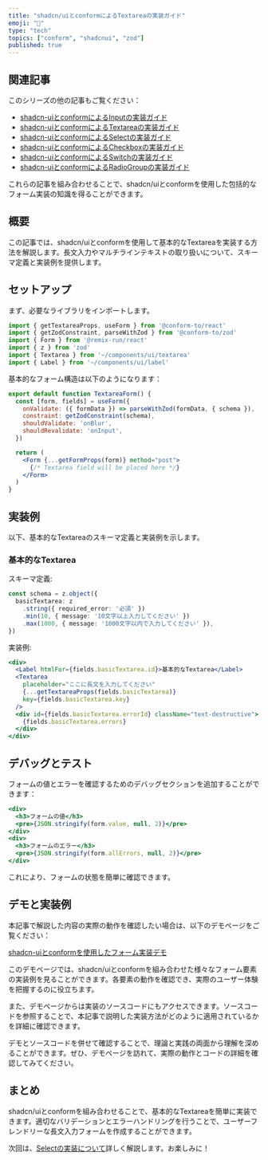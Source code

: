 ```yaml
---
title: "shadcn/uiとconformによるTextareaの実装ガイド"
emoji: "📝"
type: "tech"
topics: ["conform", "shadcnui", "zod"]
published: true
---
```


## 関連記事

このシリーズの他の記事もご覧ください：

- [shadcn-uiとconformによるInputの実装ガイド](https://zenn.dev/coji/articles/conform-shadcn-ui-input)
- [shadcn-uiとconformによるTextareaの実装ガイド](https://zenn.dev/coji/articles/conform-shadcn-ui-textarea)
- [shadcn-uiとconformによるSelectの実装ガイド](https://zenn.dev/coji/articles/conform-shadcn-ui-select)
- [shadcn-uiとconformによるCheckboxの実装ガイド](https://zenn.dev/coji/articles/conform-shadcn-ui-checkbox)
- [shadcn-uiとconformによるSwitchの実装ガイド](https://zenn.dev/coji/articles/conform-shadcn-ui-switch)
- [shadcn-uiとconformによるRadioGroupの実装ガイド](https://zenn.dev/coji/articles/conform-shadcn-ui-radiogroup)

これらの記事を組み合わせることで、shadcn/uiとconformを使用した包括的なフォーム実装の知識を得ることができます。

## 概要

この記事では、shadcn/uiとconformを使用して基本的なTextareaを実装する方法を解説します。長文入力やマルチラインテキストの取り扱いについて、スキーマ定義と実装例を提供します。

## セットアップ

まず、必要なライブラリをインポートします。

```typescript
import { getTextareaProps, useForm } from '@conform-to/react'
import { getZodConstraint, parseWithZod } from '@conform-to/zod'
import { Form } from '@remix-run/react'
import { z } from 'zod'
import { Textarea } from '~/components/ui/textarea'
import { Label } from '~/components/ui/label'
```

基本的なフォーム構造は以下のようになります：

```jsx
export default function TextareaForm() {
  const [form, fields] = useForm({
    onValidate: ({ formData }) => parseWithZod(formData, { schema }),
    constraint: getZodConstraint(schema),
    shouldValidate: 'onBlur',
    shouldRevalidate: 'onInput',
  })

  return (
    <Form {...getFormProps(form)} method="post">
      {/* Textarea field will be placed here */}
    </Form>
  )
}
```

## 実装例

以下、基本的なTextareaのスキーマ定義と実装例を示します。

### 基本的なTextarea

スキーマ定義:

```typescript
const schema = z.object({
  basicTextarea: z
    .string({ required_error: '必須' })
    .min(10, { message: '10文字以上入力してください' })
    .max(1000, { message: '1000文字以内で入力してください' }),
})
```

実装例:

```jsx
<div>
  <Label htmlFor={fields.basicTextarea.id}>基本的なTextarea</Label>
  <Textarea
    placeholder="ここに長文を入力してください"
    {...getTextareaProps(fields.basicTextarea)}
    key={fields.basicTextarea.key}
  />
  <div id={fields.basicTextarea.errorId} className="text-destructive">
    {fields.basicTextarea.errors}
  </div>
</div>
```

## デバッグとテスト

フォームの値とエラーを確認するためのデバッグセクションを追加することができます：

```jsx
<div>
  <h3>フォームの値</h3>
  <pre>{JSON.stringify(form.value, null, 2)}</pre>
</div>
<div>
  <h3>フォームのエラー</h3>
  <pre>{JSON.stringify(form.allErrors, null, 2)}</pre>
</div>
```

これにより、フォームの状態を簡単に確認できます。

## デモと実装例

本記事で解説した内容の実際の動作を確認したい場合は、以下のデモページをご覧ください：

[shadcn-uiとconformを使用したフォーム実装デモ](https://www.techtalk.jp/demo/conform/shadcn-ui)

このデモページでは、shadcn/uiとconformを組み合わせた様々なフォーム要素の実装例を見ることができます。各要素の動作を確認でき、実際のユーザー体験を把握するのに役立ちます。

また、デモページからは実装のソースコードにもアクセスできます。ソースコードを参照することで、本記事で説明した実装方法がどのように適用されているかを詳細に確認できます。

デモとソースコードを併せて確認することで、理論と実践の両面から理解を深めることができます。ぜひ、デモページを訪れて、実際の動作とコードの詳細を確認してみてください。

## まとめ

shadcn/uiとconformを組み合わせることで、基本的なTextareaを簡単に実装できます。適切なバリデーションとエラーハンドリングを行うことで、ユーザーフレンドリーな長文入力フォームを作成することができます。

次回は、[Selectの実装について](https://zenn.dev/coji/articles/conform-shadcn-ui-select)詳しく解説します。お楽しみに！
